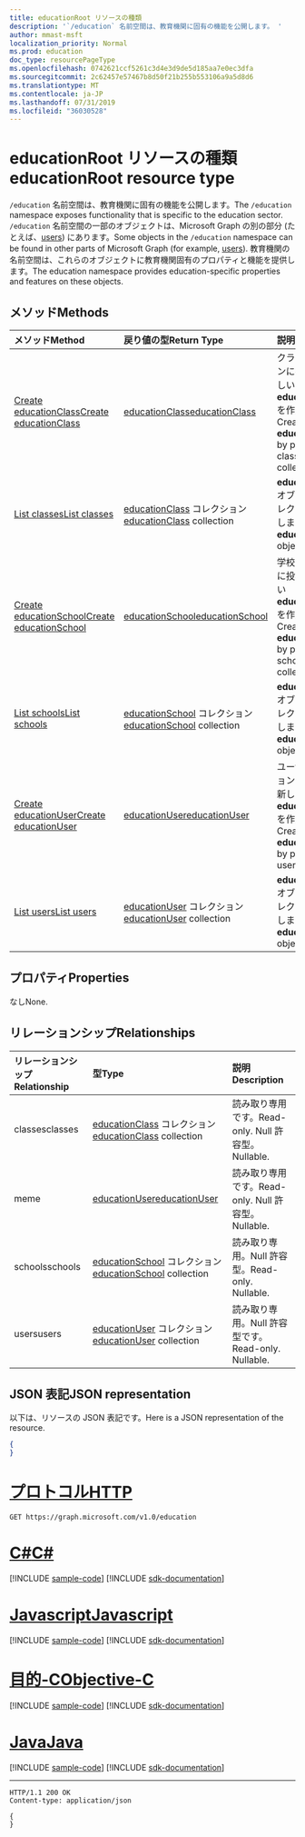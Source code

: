 ```yaml
---
title: educationRoot リソースの種類
description: '`/education` 名前空間は、教育機関に固有の機能を公開します。 '
author: mmast-msft
localization_priority: Normal
ms.prod: education
doc_type: resourcePageType
ms.openlocfilehash: 0742621ccf5261c3d4e3d9de5d185aa7e0ec3dfa
ms.sourcegitcommit: 2c62457e57467b8d50f21b255b553106a9a5d8d6
ms.translationtype: MT
ms.contentlocale: ja-JP
ms.lasthandoff: 07/31/2019
ms.locfileid: "36030528"
---
```

# <a name="educationroot-resource-type"></a><span data-ttu-id="899dd-103">educationRoot リソースの種類</span><span class="sxs-lookup"><span data-stu-id="899dd-103">educationRoot resource type</span></span>

<span data-ttu-id="899dd-104">`/education` 名前空間は、教育機関に固有の機能を公開します。</span><span class="sxs-lookup"><span data-stu-id="899dd-104">The `/education` namespace exposes functionality that is specific to the education sector.</span></span> <span data-ttu-id="899dd-105">`/education` 名前空間の一部のオブジェクトは、Microsoft Graph の別の部分 (たとえば、[users](user.md)) にあります。</span><span class="sxs-lookup"><span data-stu-id="899dd-105">Some objects in the `/education` namespace can be found in other parts of Microsoft Graph (for example, [users](user.md)).</span></span> <span data-ttu-id="899dd-106">教育機関の名前空間は、これらのオブジェクトに教育機関固有のプロパティと機能を提供します。</span><span class="sxs-lookup"><span data-stu-id="899dd-106">The education namespace provides education-specific properties and features on these objects.</span></span>

## <a name="methods"></a><span data-ttu-id="899dd-107">メソッド</span><span class="sxs-lookup"><span data-stu-id="899dd-107">Methods</span></span>

| <span data-ttu-id="899dd-108">メソッド</span><span class="sxs-lookup"><span data-stu-id="899dd-108">Method</span></span>           | <span data-ttu-id="899dd-109">戻り値の型</span><span class="sxs-lookup"><span data-stu-id="899dd-109">Return Type</span></span>    |<span data-ttu-id="899dd-110">説明</span><span class="sxs-lookup"><span data-stu-id="899dd-110">Description</span></span>|
|:---------------|:--------|:----------|
|[<span data-ttu-id="899dd-111">Create educationClass</span><span class="sxs-lookup"><span data-stu-id="899dd-111">Create educationClass</span></span>](../api/educationroot-post-classes.md) |[<span data-ttu-id="899dd-112">educationClass</span><span class="sxs-lookup"><span data-stu-id="899dd-112">educationClass</span></span>](educationclass.md)| <span data-ttu-id="899dd-113">クラス コレクションに投稿して、新しい **educationClass** を作成します。</span><span class="sxs-lookup"><span data-stu-id="899dd-113">Create a new **educationClass** by posting to the classes collection.</span></span>|
|[<span data-ttu-id="899dd-114">List classes</span><span class="sxs-lookup"><span data-stu-id="899dd-114">List classes</span></span>](../api/educationroot-list-classes.md) |<span data-ttu-id="899dd-115">[educationClass](educationclass.md) コレクション</span><span class="sxs-lookup"><span data-stu-id="899dd-115">[educationClass](educationclass.md) collection</span></span>| <span data-ttu-id="899dd-116">**educationClass** オブジェクト コレクションを取得します。</span><span class="sxs-lookup"><span data-stu-id="899dd-116">Get an **educationClass** object collection.</span></span>|
|[<span data-ttu-id="899dd-117">Create educationSchool</span><span class="sxs-lookup"><span data-stu-id="899dd-117">Create educationSchool</span></span>](../api/educationroot-post-schools.md) |[<span data-ttu-id="899dd-118">educationSchool</span><span class="sxs-lookup"><span data-stu-id="899dd-118">educationSchool</span></span>](educationschool.md)| <span data-ttu-id="899dd-119">学校コレクションに投稿して、新しい **educationSchool** を作成します。</span><span class="sxs-lookup"><span data-stu-id="899dd-119">Create a new **educationSchool** by posting to the schools collection.</span></span>|
|[<span data-ttu-id="899dd-120">List schools</span><span class="sxs-lookup"><span data-stu-id="899dd-120">List schools</span></span>](../api/educationroot-list-schools.md) |<span data-ttu-id="899dd-121">[educationSchool](educationschool.md) コレクション</span><span class="sxs-lookup"><span data-stu-id="899dd-121">[educationSchool](educationschool.md) collection</span></span>| <span data-ttu-id="899dd-122">**educationSchool** オブジェクト コレクションを取得します。</span><span class="sxs-lookup"><span data-stu-id="899dd-122">Get an **educationSchool** object collection.</span></span>|
|[<span data-ttu-id="899dd-123">Create educationUser</span><span class="sxs-lookup"><span data-stu-id="899dd-123">Create educationUser</span></span>](../api/educationroot-post-users.md) |[<span data-ttu-id="899dd-124">educationUser</span><span class="sxs-lookup"><span data-stu-id="899dd-124">educationUser</span></span>](educationuser.md)| <span data-ttu-id="899dd-125">ユーザー コレクションに投稿して、新しい **educationUser** を作成します。</span><span class="sxs-lookup"><span data-stu-id="899dd-125">Create a new **educationUser** by posting to the users collection.</span></span>|
|[<span data-ttu-id="899dd-126">List users</span><span class="sxs-lookup"><span data-stu-id="899dd-126">List users</span></span>](../api/educationroot-list-users.md) |<span data-ttu-id="899dd-127">[educationUser](educationuser.md) コレクション</span><span class="sxs-lookup"><span data-stu-id="899dd-127">[educationUser](educationuser.md) collection</span></span>| <span data-ttu-id="899dd-128">**educationUser** オブジェクト コレクションを取得します。</span><span class="sxs-lookup"><span data-stu-id="899dd-128">Get an **educationUser** object collection.</span></span>|

## <a name="properties"></a><span data-ttu-id="899dd-129">プロパティ</span><span class="sxs-lookup"><span data-stu-id="899dd-129">Properties</span></span>
<span data-ttu-id="899dd-130">なし</span><span class="sxs-lookup"><span data-stu-id="899dd-130">None.</span></span>

## <a name="relationships"></a><span data-ttu-id="899dd-131">リレーションシップ</span><span class="sxs-lookup"><span data-stu-id="899dd-131">Relationships</span></span>
| <span data-ttu-id="899dd-132">リレーションシップ</span><span class="sxs-lookup"><span data-stu-id="899dd-132">Relationship</span></span> | <span data-ttu-id="899dd-133">型</span><span class="sxs-lookup"><span data-stu-id="899dd-133">Type</span></span>   |<span data-ttu-id="899dd-134">説明</span><span class="sxs-lookup"><span data-stu-id="899dd-134">Description</span></span>|
|:---------------|:--------|:----------|
|<span data-ttu-id="899dd-135">classes</span><span class="sxs-lookup"><span data-stu-id="899dd-135">classes</span></span>|<span data-ttu-id="899dd-136">[educationClass](educationclass.md) コレクション</span><span class="sxs-lookup"><span data-stu-id="899dd-136">[educationClass](educationclass.md) collection</span></span>| <span data-ttu-id="899dd-137">読み取り専用です。</span><span class="sxs-lookup"><span data-stu-id="899dd-137">Read-only.</span></span> <span data-ttu-id="899dd-138">Null 許容型。</span><span class="sxs-lookup"><span data-stu-id="899dd-138">Nullable.</span></span>|
|<span data-ttu-id="899dd-139">me</span><span class="sxs-lookup"><span data-stu-id="899dd-139">me</span></span>|[<span data-ttu-id="899dd-140">educationUser</span><span class="sxs-lookup"><span data-stu-id="899dd-140">educationUser</span></span>](educationuser.md)| <span data-ttu-id="899dd-141">読み取り専用です。</span><span class="sxs-lookup"><span data-stu-id="899dd-141">Read-only.</span></span> <span data-ttu-id="899dd-142">Null 許容型。</span><span class="sxs-lookup"><span data-stu-id="899dd-142">Nullable.</span></span>|
|<span data-ttu-id="899dd-143">schools</span><span class="sxs-lookup"><span data-stu-id="899dd-143">schools</span></span>|<span data-ttu-id="899dd-144">[educationSchool](educationschool.md) コレクション</span><span class="sxs-lookup"><span data-stu-id="899dd-144">[educationSchool](educationschool.md) collection</span></span>| <span data-ttu-id="899dd-p104">読み取り専用。Null 許容型。</span><span class="sxs-lookup"><span data-stu-id="899dd-p104">Read-only. Nullable.</span></span>|
|<span data-ttu-id="899dd-147">users</span><span class="sxs-lookup"><span data-stu-id="899dd-147">users</span></span>|<span data-ttu-id="899dd-148">[educationUser](educationuser.md) コレクション</span><span class="sxs-lookup"><span data-stu-id="899dd-148">[educationUser](educationuser.md) collection</span></span>| <span data-ttu-id="899dd-p105">読み取り専用。Null 許容型です。</span><span class="sxs-lookup"><span data-stu-id="899dd-p105">Read-only. Nullable.</span></span>|

## <a name="json-representation"></a><span data-ttu-id="899dd-151">JSON 表記</span><span class="sxs-lookup"><span data-stu-id="899dd-151">JSON representation</span></span>
<span data-ttu-id="899dd-152">以下は、リソースの JSON 表記です。</span><span class="sxs-lookup"><span data-stu-id="899dd-152">Here is a JSON representation of the resource.</span></span>

<!--{
  "blockType": "resource",
  "optionalProperties": [],
  "baseType": "microsoft.graph.entity",
  "@odata.type": "microsoft.graph.educationRoot"
}-->

```json
{
}
```


# <a name="httptabhttp"></a>[<span data-ttu-id="899dd-153">プロトコル</span><span class="sxs-lookup"><span data-stu-id="899dd-153">HTTP</span></span>](#tab/http)
<!-- {
  "blockType": "request",
  "name": "get_education"
}-->
```http
GET https://graph.microsoft.com/v1.0/education
```
# <a name="ctabcsharp"></a>[<span data-ttu-id="899dd-154">C#</span><span class="sxs-lookup"><span data-stu-id="899dd-154">C#</span></span>](#tab/csharp)
[!INCLUDE [sample-code](../includes/snippets/csharp/get-education-csharp-snippets.md)]
[!INCLUDE [sdk-documentation](../includes/snippets/snippets-sdk-documentation-link.md)]

# <a name="javascripttabjavascript"></a>[<span data-ttu-id="899dd-155">Javascript</span><span class="sxs-lookup"><span data-stu-id="899dd-155">Javascript</span></span>](#tab/javascript)
[!INCLUDE [sample-code](../includes/snippets/javascript/get-education-javascript-snippets.md)]
[!INCLUDE [sdk-documentation](../includes/snippets/snippets-sdk-documentation-link.md)]

# <a name="objective-ctabobjc"></a>[<span data-ttu-id="899dd-156">目的-C</span><span class="sxs-lookup"><span data-stu-id="899dd-156">Objective-C</span></span>](#tab/objc)
[!INCLUDE [sample-code](../includes/snippets/objc/get-education-objc-snippets.md)]
[!INCLUDE [sdk-documentation](../includes/snippets/snippets-sdk-documentation-link.md)]

# <a name="javatabjava"></a>[<span data-ttu-id="899dd-157">Java</span><span class="sxs-lookup"><span data-stu-id="899dd-157">Java</span></span>](#tab/java)
[!INCLUDE [sample-code](../includes/snippets/java/get-education-java-snippets.md)]
[!INCLUDE [sdk-documentation](../includes/snippets/snippets-sdk-documentation-link.md)]

---


<!-- {
  "blockType": "response",
  "truncated": true,
  "@odata.type": "microsoft.graph.educationRoot"
} -->
```http
HTTP/1.1 200 OK
Content-type: application/json

{
}
```

<!-- uuid: 8fcb5dbc-d5aa-4681-8e31-b001d5168d79
2015-10-25 14:57:30 UTC -->
<!-- {
  "type": "#page.annotation",
  "description": "educationRoot resource",
  "keywords": "",
  "section": "documentation",
  "tocPath": "",
  "suppressions": [
  ]
}-->
